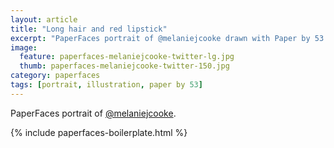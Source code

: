 ```yaml
---
layout: article
title: "Long hair and red lipstick"
excerpt: "PaperFaces portrait of @melaniejcooke drawn with Paper by 53 on an iPad."
image: 
  feature: paperfaces-melaniejcooke-twitter-lg.jpg
  thumb: paperfaces-melaniejcooke-twitter-150.jpg
category: paperfaces
tags: [portrait, illustration, paper by 53]
---
```


PaperFaces portrait of [@melaniejcooke](http://twitter.com/melaniejcooke).

{% include paperfaces-boilerplate.html %}